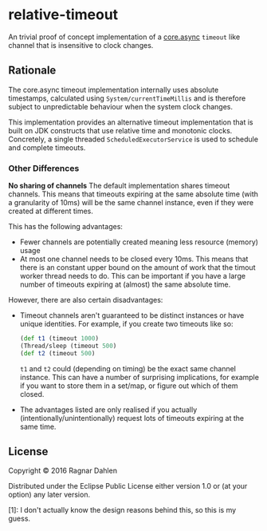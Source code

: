 # relative-timeout

An trivial proof of concept implementation of a
[core.async](https://github.com/clojure/core.async) `timeout` like
channel that is insensitive to clock changes.

## Rationale

The core.async timeout implementation internally uses absolute
timestamps, calculated using `System/currentTimeMillis` and is
therefore subject to unpredictable behaviour when the system clock
changes.

This implementation provides an alternative timeout implementation
that is built on JDK constructs that use relative time and monotonic
clocks. Concretely, a single threaded `ScheduledExecutorService` is
used to schedule and complete timeouts.

### Other Differences

**No sharing of channels** The default implementation shares timeout
channels. This means that timeouts expiring at the same absolute time
(with a granularity of 10ms) will be the same channel instance, even
if they were created at different times.

This has the following advantages:

- Fewer channels are potentially created meaning less resource
  (memory) usage
- At most one channel needs to be closed every 10ms. This means that
  there is an constant upper bound on the amount of work that the
  timout worker thread needs to do. This can be important if you have
  a large number of timeouts expiring at (almost) the same absolute
  time.
  
However, there are also certain disadvantages:

- Timeout channels aren't guaranteed to be distinct instances or have
  unique identities. For example, if you create two timeouts like so:

  ```clojure
  (def t1 (timeout 1000)
  (Thread/sleep (timeout 500)
  (def t2 (timeout 500)
  ```

  `t1` and `t2` could (depending on timing) be the exact same channel
  instance. This can have a number of surprising implications, for
  example if you want to store them in a set/map, or figure out which
  of them closed.
- The advantages listed are only realised if you actually
  (intentionally/unintentionally) request lots of timeouts expiring at
  the same time.


## License

Copyright © 2016 Ragnar Dahlen

Distributed under the Eclipse Public License either version 1.0 or (at
your option) any later version.

[1]: I don't actually know the design reasons behind this, so this is my guess.

